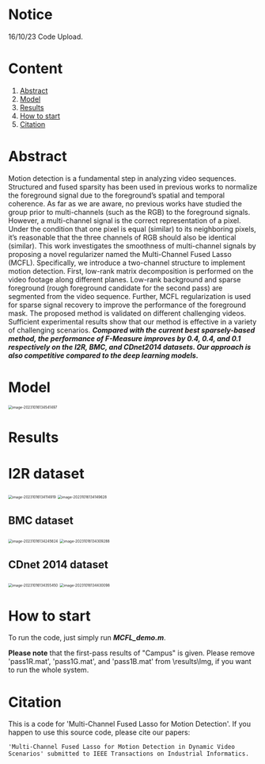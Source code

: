 # Notice

16/10/23 Code Upload.

# Content

1. [Abstract](#Abstract)
2. [Model](#Model)
3. [Results](#Data)
4. [How to start](#How-to-start)
5. [Citation](#Citation)

# Abstract

Motion detection is a fundamental step in analyzing video sequences. Structured and fused sparsity has been used in previous works to normalize the foreground signal due to the foreground’s spatial and temporal coherence. As far as we are aware, no previous works have studied the group prior to multi-channels (such as the RGB) to the foreground signals. However, a multi-channel signal is the correct representation of a pixel. Under the condition that one pixel is equal (similar) to its neighboring pixels, it’s reasonable that the three channels of RGB should also be identical (similar). This work investigates the smoothness of multi-channel signals by proposing a novel regularizer named the Multi-Channel Fused Lasso (MCFL). Specifically, we introduce a two-channel structure to implement motion detection. First, low-rank matrix decomposition is performed on the video footage along different planes. Low-rank background and sparse foreground (rough foreground candidate for the second pass) are segmented from the video sequence. Further, MCFL regularization is used for sparse signal recovery to improve the performance of the foreground mask. The proposed method is validated on different challenging videos. Sufficient experimental results show that our method is effective in a variety of challenging scenarios. ***Compared with the current best sparsely-based method, the performance of F-Measure improves by 0.4, 0.4, and 0.1 respectively on the I2R, BMC, and CDnet2014 datasets. Our approach is also competitive compared to the deep learning models.***

# Model

<img src="/Users/gaorong/Library/Application Support/typora-user-images/image-20231016134541497.png" alt="image-20231016134541497" style="zoom:50%;" />

# Results

# I2R dataset

<img src="/Users/gaorong/Library/Application Support/typora-user-images/image-20231016134114919.png" alt="image-20231016134114919" style="zoom:50%;" />

<img src="/Users/gaorong/Library/Application Support/typora-user-images/image-20231016134149628.png" alt="image-20231016134149628" style="zoom:50%;" />

## BMC dataset

<img src="/Users/gaorong/Library/Application Support/typora-user-images/image-20231016134245624.png" alt="image-20231016134245624" style="zoom:50%;" />

<img src="/Users/gaorong/Library/Application Support/typora-user-images/image-20231016134309288.png" alt="image-20231016134309288" style="zoom:50%;" />

## CDnet 2014 dataset

<img src="/Users/gaorong/Library/Application Support/typora-user-images/image-20231016134355450.png" alt="image-20231016134355450" style="zoom:50%;" />

<img src="/Users/gaorong/Library/Application Support/typora-user-images/image-20231016134430098.png" alt="image-20231016134430098" style="zoom:50%;" />

# How to start

To run the code, just simply run ***MCFL_demo.m***.

**Please note** that the first-pass results of "Campus" is given. Please remove 'pass1R.mat', 'pass1G.mat', and 'pass1B.mat' from \results\Img\, if you want to run the whole system.

# Citation

This is a code for 'Multi-Channel Fused Lasso for Motion Detection'. 
If you happen to use this source code, please cite our papers:
```
'Multi-Channel Fused Lasso for Motion Detection in Dynamic Video Scenarios' submitted to IEEE Transactions on Industrial Informatics.
```
